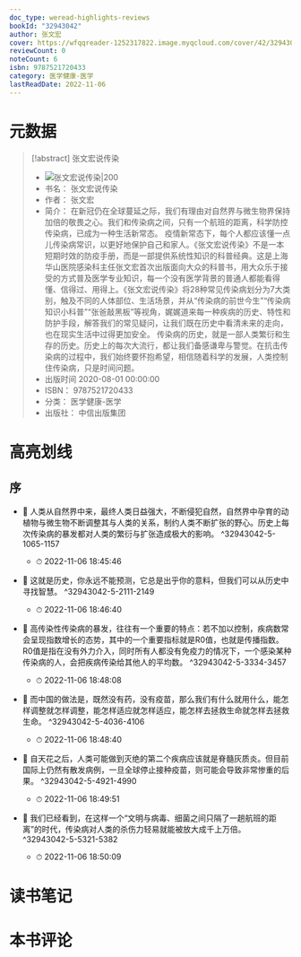 ```yaml
---
doc_type: weread-highlights-reviews
bookId: "32943042"
author: 张文宏
cover: https://wfqqreader-1252317822.image.myqcloud.com/cover/42/32943042/t7_32943042.jpg
reviewCount: 0
noteCount: 6
isbn: 9787521720433
category: 医学健康-医学
lastReadDate: 2022-11-06
---
```

# 元数据
> [!abstract] 张文宏说传染
> - ![ 张文宏说传染|200](https://wfqqreader-1252317822.image.myqcloud.com/cover/42/32943042/t7_32943042.jpg)
> - 书名： 张文宏说传染
> - 作者： 张文宏
> - 简介： 在新冠仍在全球蔓延之际，我们有理由对自然界与微生物界保持加倍的敬畏之心。我们和传染病之间，只有一个航班的距离，科学防控传染病，已成为一种生活新常态。 疫情新常态下，每个人都应该懂一点儿传染病常识，以更好地保护自己和家人。《张文宏说传染》不是一本短期时效的防疫手册，而是一部提供系统性知识的科普经典。这是上海华山医院感染科主任张文宏首次出版面向大众的科普书，用大众乐于接受的方式普及医学专业知识，每一个没有医学背景的普通人都能看得懂、信得过、用得上。《张文宏说传染》将28种常见传染病划分为7大类别，触及不同的人体部位、生活场景，并从“传染病的前世今生”“传染病知识小科普”“张爸敲黑板”等视角，娓娓道来每一种疾病的历史、特性和防护手段，解答我们的常见疑问，让我们既在历史中看清未来的走向，也在现实生活中过得更加安全。 传染病的历史，就是一部人类繁衍和生存的历史。历史上的每次大流行，都让我们备感谦卑与警觉。在抗击传染病的过程中，我们始终要怀抱希望，相信随着科学的发展，人类控制住传染病，只是时间问题。
> - 出版时间 2020-08-01 00:00:00
> - ISBN： 9787521720433
> - 分类： 医学健康-医学
> - 出版社： 中信出版集团

# 高亮划线

## 序


- 📌 人类从自然界中来，最终人类日益强大，不断侵犯自然，自然界中孕育的动植物与微生物不断调整其与人类的关系，制约人类不断扩张的野心。历史上每次传染病的暴发都对人类的繁衍与扩张造成极大的影响。 ^32943042-5-1065-1157
    - ⏱ 2022-11-06 18:45:46 

- 📌 这就是历史，你永远不能预测，它总是出乎你的意料，但我们可以从历史中寻找智慧。 ^32943042-5-2111-2149
    - ⏱ 2022-11-06 18:46:40 

- 📌 高传染性传染病的暴发，往往有一个重要的特点：若不加以控制，疾病数常会呈现指数增长的态势，其中的一个重要指标就是R0值，也就是传播指数。R0值是指在没有外力介入，同时所有人都没有免疫力的情况下，一个感染某种传染病的人，会把疾病传染给其他人的平均数。 ^32943042-5-3334-3457
    - ⏱ 2022-11-06 18:48:08 

- 📌 而中国的做法是，既然没有药，没有疫苗，那么我们有什么就用什么，能怎样调整就怎样调整，能怎样适应就怎样适应，能怎样去拯救生命就怎样去拯救生命。 ^32943042-5-4036-4106
    - ⏱ 2022-11-06 18:48:40 

- 📌 自天花之后，人类可能做到灭绝的第二个疾病应该就是脊髓灰质炎。但目前国际上仍然有散发病例，一旦全球停止接种疫苗，则可能会导致非常惨重的后果。 ^32943042-5-4921-4990
    - ⏱ 2022-11-06 18:49:51 

- 📌 我们已经看到，在这样一个“文明与病毒、细菌之间只隔了一趟航班的距离”的时代，传染病对人类的杀伤力轻易就能被放大成千上万倍。 ^32943042-5-5321-5382
    - ⏱ 2022-11-06 18:50:09 
# 读书笔记

# 本书评论
